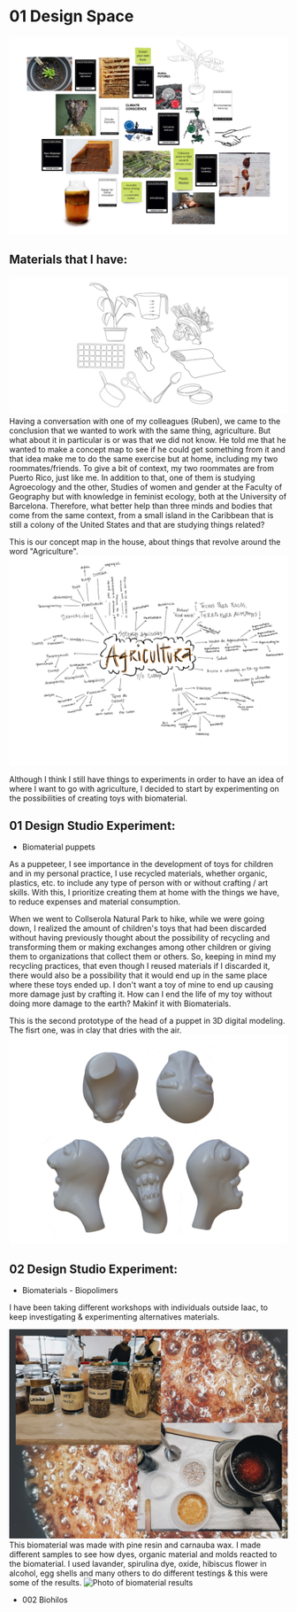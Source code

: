 
# 01 Design Space 

<img src= "../../images/miroboard2.png" alt="Photo of my design space">

## Materials that I have:
<img src= "../../images/instrumentos.jpg" alt="Photo personal instruments">
Having a conversation with one of my colleagues (Ruben), we came to the conclusion that we wanted to work with the same thing, agriculture. But what about it in particular is or was that we did not know. He told me that he wanted to make a concept map to see if he could get something from it and that idea make me to do the same exercise but at home, including my two roommates/friends. To give a bit of context, my two roommates are from Puerto Rico, just like me. In addition to that, one of them is studying Agroecology and the other, Studies of women and gender at the Faculty of Geography but with knowledge in feminist ecology, both at the University of Barcelona. Therefore, what better help than three minds and bodies that come from the same context, from a small island in the Caribbean that is still a colony of the United States and that are studying things related?

This is our concept map in the house, about things that revolve around the word "Agriculture".
<img src= "../../images/mapaconceptual.png" alt="Photo of our Conceptual Map">

Although I think I still have things to experiments in order to have an idea of where I want to go with agriculture, I decided to start by experimenting on the possibilities of creating toys with biomaterial.




## 01 Design Studio Experiment:

- Biomaterial puppets

As a puppeteer, I see importance in the development of toys for children and in my personal practice, I use recycled materials, whether organic, plastics, etc. to include any type of person with or without crafting / art skills. With this, I prioritize creating them at home with the things we have, to reduce expenses and material consumption.

When we went to Collserola Natural Park to hike, while we were going down, I realized the amount of children's toys that had been discarded without having previously thought about the possibility of recycling and transforming them or making exchanges among other children or giving them to organizations that collect them or others.
So, keeping in mind my recycling practices, that even though I reused materials if I discarded it, there would also be a possibility that it would end up in the same place where these toys ended up. I don't want a toy of mine to end up causing more damage just by crafting it. How can I end the life of my toy without doing more damage to the earth?
Makinf it with Biomaterials.

This is the second prototype of the head of a puppet in 3D digital modeling. The fisrt one, was in clay that dries with the air.
<img src= "../../images/puppet.png" alt="Photo of 3D digital modeling of a puppet's head">
## 02 Design Studio Experiment:

 - Biomaterials - Biopolimers 

I have been taking different workshops with individuals outside Iaac, to keep investigating & experimenting alternatives materials.

<img src= "../../images/biomateriales.jpg" alt="Photo of biomaterial Preparation">
This biomaterial was made with pine resin and carnauba wax.
I made different samples to see how dyes, organic material and molds reacted to the biomaterial. I used lavander, spirulina dye, oxide, hibiscus flower in alcohol, egg shells and many others to do different testings & this were some of the results.

<img src= "../../images/resultados.png" alt="Photo of biomaterial results">

- 002 Biohilos
